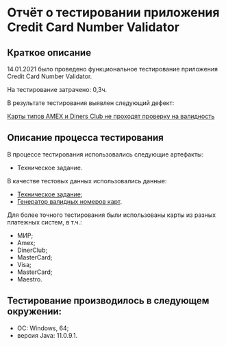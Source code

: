 # Отчёт о тестировании приложения Credit Card Number Validator

## Краткое описание

14.01.2021 было проведено функциональное тестирование приложения Credit Card Number Validator.

На тестирование затрачено: 0,3ч.

В результате тестирования выявлен следующий дефект:

[Карты типов AMEX и Diners Club не проходят проверку на валидность](https://github.com/viktoriia287/Java_1.1.2/issues/1)

## Описание процесса тестирования

В процессе тестирования использовались следующие артефакты:
* Техническое задание.

В качестве тестовых данных использовались данные:
* [Техническое задание](https://github.com/netology-code/javaqa-homeworks/tree/master/intro (часть: Задача №2 - Credit Card Number Validator));
* [Генератор валидных номеров карт](https://www.freeformatter.com/credit-card-number-generator-validator.html).

Для более точного тестирования были использованы карты из разных платежных систем, в т.ч.: 
* МИР;
* Amex;
* DinerClub;
* MasterCard;
* Visa;
* MasterCard;
* Maestro.

## Тестирование производилось в следующем окружении:

* ОС: Windows, 64;
* версия Java: 11.0.9.1.
